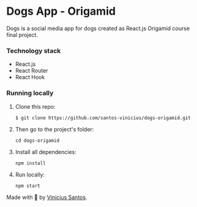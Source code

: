 # Dogs App - Origamid

Dogs is a social media app for dogs created as React.js Origamid course final project.

### Technology stack

- React.js
- React Router
- React Hook

### Running locally

1. Clone this repo:

   `$ git clone https://github.com/santos-vinicius/dogs-origamid.git`

2. Then go to the project's folder:

   `cd dogs-origamid`

3. Install all dependencies:

   `npm install`

4. Run locally:

   `npm start`

Made with 💛 by [Vinicius Santos](https://github.com/santos-vinicius).
